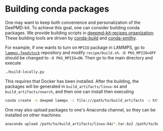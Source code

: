 # Building conda packages

One may want to keep both convenience and personalization of the DeePMD-kit. To achieve this goal, one can consider building conda packages. We provide building scripts in [deepmd-kit-recipes organization](https://github.com/deepmd-kit-recipes/). These building tools are driven by [conda-build](https://github.com/conda/conda-build) and [conda-smithy](https://github.com/conda-forge/conda-smithy).

For example, if one wants to turn on `MPIIO` package in LAMMPS, go to [`lammps-feedstock`](https://github.com/deepmd-kit-recipes/lammps-feedstock/) repository and modify `recipe/build.sh`. `-D PKG_MPIIO=OFF` should be changed to `-D PKG_MPIIO=ON`. Then go to the main directory and execute

```sh
./build-locally.py
```

This requires that Docker has been installed. After the building, the packages will be generated in `build_artifacts/linux-64` and `build_artifacts/noarch`, and then one can install then executing

```sh
conda create -n deepmd lammps -c file:///path/to/build_artifacts -c https://conda.deepmodeling.com -c nvidia
```

One may also upload packages to one's Anaconda channel, so they can be installed on other machines:

```sh
anaconda upload /path/to/build_artifacts/linux-64/*.tar.bz2 /path/to/build_artifacts/noarch/*.tar.bz2
```
